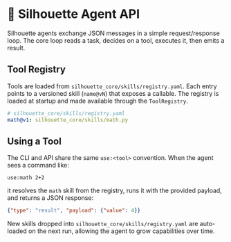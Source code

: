# 📡 Silhouette Agent API

Silhouette agents exchange JSON messages in a simple request/response loop. The
core loop reads a task, decides on a tool, executes it, then emits a result.

## Tool Registry

Tools are loaded from `silhouette_core/skills/registry.yaml`. Each entry points to a versioned
skill (`name@vN`) that exposes a callable. The registry is loaded at startup and
made available through the `ToolRegistry`.

```yaml
# silhouette_core/skills/registry.yaml
math@v1: silhouette_core/skills/math.py
```

## Using a Tool

The CLI and API share the same `use:<tool>` convention. When the agent sees a
command like:

```text
use:math 2+2
```

it resolves the `math` skill from the registry, runs it with the provided
payload, and returns a JSON response:

```json
{"type": "result", "payload": {"value": 4}}
```

New skills dropped into `silhouette_core/skills/registry.yaml` are auto-loaded on the next
run, allowing the agent to grow capabilities over time.
